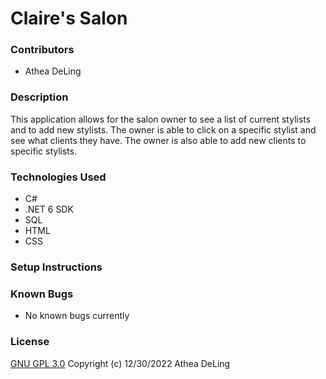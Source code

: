 # Claire's Salon

### Contributors
* Athea DeLing

### Description
This application allows for the salon owner to see a list of current stylists and to add new stylists. The owner is able to click on a specific stylist and see what clients they have. The owner is also able to add new clients to specific stylists.

### Technologies Used
* C#
* .NET 6 SDK
* SQL
* HTML
* CSS

### Setup Instructions

### Known Bugs
* No known bugs currently

### License
[GNU GPL 3.0](https://choosealicense.com/licenses/gpl-3.0/) Copyright (c) 12/30/2022 Athea DeLing